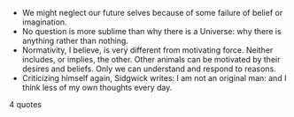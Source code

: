  - We might neglect our future selves because of some failure of belief or imagination.
 - No question is more sublime than why there is a Universe: why there is anything rather than nothing.
 - Normativity, I believe, is very different from motivating force. Neither includes, or implies, the other. Other animals can be motivated by their desires and beliefs. Only we can understand and respond to reasons.
 - Criticizing himself again, Sidgwick writes: I am not an original man: and I think less of my own thoughts every day.

4 quotes